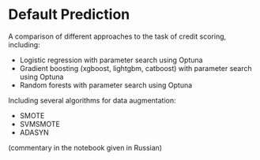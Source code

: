 # Default Prediction
A comparison of different approaches to the task of credit scoring, including:
*  Logistic regression with parameter search using Optuna
*  Gradient boosting (xgboost, lightgbm, catboost) with parameter search using Optuna
*  Random forests with parameter search using Optuna

Including several algorithms for data augmentation:
*  SMOTE
*  SVMSMOTE
*  ADASYN

(commentary in the notebook given in Russian)
